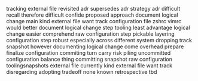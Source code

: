 tracking external file revisited adr supersedes adr strategy adr difficult recall therefore difficult confide proposed approach document logical change main kind external file want track configuration file zshrc vimrc would better document logical change step tooling least advantage logical change easier comprehend raw configuration step pickable layering configuration step robust especially across different system dropping track snapshot however documenting logical change come overhead prepare finalize configuration commiting turn carry risk piling uncommitted configuration balance thing committing snapshot raw configuration toolingsnapshots external file currently kind external file want track disregarding adopting tradeoff none known retrospective tbd
